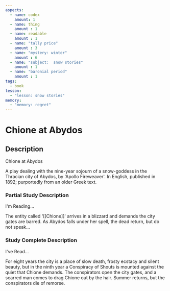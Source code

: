 ```yaml
---
aspects: 
  - name: codex
    amount: 1
  - name: thing
    amount : 1
  - name: readable
    amount : 1
  - name: "tally price"
    amount : 3
  - name: "mystery: winter"
    amount : 6
  - name: "subject:  snow stories"
    amount : 1
  - name: "baronial period"
    amount : 1
tags:
  - book
lesson:
  - "lesson: snow stories"
memory:
  - "memory: regret"
---
```


# Chione at Abydos

## Description
Chione at Abydos

A play dealing with the nine-year sojourn of a snow-goddess in the Thracian city of Abydos, by 'Apollo Fireweaver'. In English, published in 1892; purportedly from an older Greek text.
### Partial Study Description
I'm Reading...

The entity called '[[Chione]]' arrives in a blizzard and demands the city gates are barred. As Abydos falls under her spell, the dead return, but do not speak...
### Study Complete Description
I've Read...

For eight years the city is a place of slow death, frosty ecstacy and silent beauty, but in the ninth year a Conspiracy of Shouts is mounted against the quiet that Chione demands. The conspirators open the city gates, and a scarred man comes to drag Chione out by the hair. Summer returns, but the conspirators die of remorse.